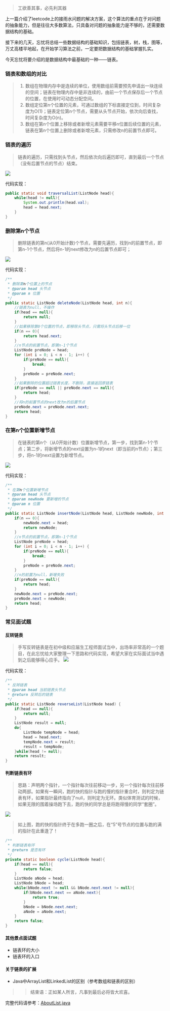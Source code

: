 > 工欲善其事，必先利其器

上一篇介绍了leetcode上的接雨水问题的解决方案，这个算法的重点在于对问题的抽象能力，但是往往大多数算法，只具备对问题的抽象能力是不够的，还需要数据结构的基础。

接下来的几天，忘忧将总结一些数据结构的基础知识，包括链表，树，栈，图等，万丈高楼平地起，在开始学习算法之前，一定要把数据结构的基础掌握扎实。

今天忘忧将要介绍的是数据结构中最基础的一种——链表。

### 链表和数组的对比
> 1. 数组在物理内存中是连续的单位，使用数组前需要预先申请出一块连续的空间；链表在物理内存中是非连续的，由前一个节点保存后一个节点的位置，在使用时可动态分配空间。
> 2. 数组定位第n个位置的元素，可通过数组的下标直接定位到，时间复杂度为O(1)；链表定位第n个节点，需要从头节点开始，依次向后查找，时间复杂度为O(n)。
> 3. 数组在第n个位置上移除或者新增元素需要平移n位置后续位置的元素，链表在第n个位置上删除或者新增元素，只需修改n的前置节点即可。

### 链表的遍历

> 链表的遍历，只需找到头节点，然后依次向后遍历即可，直到最后一个节点（没有后置节点的节点）结束。

![](https://mmbiz.qpic.cn/mmbiz_png/ap0KQVQrVrbYdNBDJ70yfHEpNC6lXARiaia7yvLZPemXpSvF7rO7ia4iahpmXN5VqwW7lKiajeV0ycjvcHiaHp8Qibdag/0?wx_fmt=png)

代码实现：
```java
public static void traversalList(ListNode head){
    while(head != null){
        System.out.println(head.val);
        head = head.next;
    }
}
```
### 删除第n个节点
> 删除链表的第n(从0开始计数)个节点，需要先遍历，找到n的前置节点，即第n-1个节点，然后将n-1的next修改为n的后置节点即可；

![](https://mmbiz.qpic.cn/mmbiz_png/ap0KQVQrVrbYdNBDJ70yfHEpNC6lXARiaqU44yAIwICbaTbAwDvKeCC1duswFAMLpaW7oxkl4R0xkyQaAqfyq8A/0?wx_fmt=png)

代码实现：
```java
/**
 * 删除第n个位置上的节点
 * @param head 头节点
 * @param n 位置
 */
public static ListNode deleteNode(ListNode head, int n){
    //链表为null，不操作
    if(head == null){
        return null;
    }
    //如果移除第0个位置的节点，即移除头节点，只需将头节点后移一位
    if(n == 0){
        return head.next;
    }
    //n节点的前置节点，即第n-1个节点
    ListNode preNode = head;
    for (int i = 0; i < n - 1; i++) {
        if(preNode == null){
            break;
        }
        preNode = preNode.next;
    }
    //如果删除的位置超过链表长度，不删除，直接返回原链表
    if(preNode == null || preNode.next == null){
        return head;
    }
    //将n的前置节点的next改为n的后置节点
    preNode.next = preNode.next.next;
    return head;
}
```

### 在第n个位置新增节点
> 在链表的第n个（从0开始计数）位置新增节点，第一步，找到第n-1个节点；第二步，将新增节点的next设置为n-1的next（即当前的n节点）；第三步，将n-1的next设置为新增节点。

![](https://mmbiz.qpic.cn/mmbiz_png/ap0KQVQrVrbYdNBDJ70yfHEpNC6lXARiaciagwleSXysiaR3HJnE3AjRnFqDAcktO3KCTO7iaQYyaibaqicePmX8PApA/0?wx_fmt=png)

代码实现：
```java
/**
 * 在第n个位置新增节点
 * @param head 头节点
 * @param newNode 要新增的节点
 * @param n 位置
 */
public static ListNode insertNode(ListNode head, ListNode newNode, int n){
    if(n == 0){
        newNode.next = head;
        return newNode;
    }
    //n节点的前置节点，即第n-1个节点
    ListNode preNode = head;
    for (int i = 0; i < n - 1; i++) {
        if(preNode == null){
            break;
        }
        preNode = preNode.next;
    }
    //n的前置为null，新增失败
    if(preNode == null){
        return head;
    }
    newNode.next = preNode.next;
    preNode.next = newNode;
    return head;
}
```

### 常见面试题
#### 反转链表
> 手写反转链表是在初中级和应届生工程师面试当中，出场率非常高的一个题目，在此忘忧给大家整理一下思路和代码实现，希望大家在实际面试当中遇到之后能够得心应手。
![](https://mmbiz.qpic.cn/mmbiz_png/ap0KQVQrVrbYdNBDJ70yfHEpNC6lXARiakDotQRIkEvRyU6ibMibfb2Cq0er4B4icJOXsvTwibzmJunPPqU9flaAhkQ/0?wx_fmt=png)

代码实现：
```java
/**
 * 反转链表
 * @param head 当前链表头节点
 * @return 反转后的链表
 */
public static ListNode reverseList(ListNode head) {
    if(head == null){
        return null;
    }
    ListNode result = null;
    do{
        ListNode tempNode = head;
        head = head.next;
        tempNode.next = result;
        result = tempNode;
    }while(head != null);
    return result;
}
```

#### 判断链表有环
> 思路：声明两个指针，一个指针每次往前移动一步，另一个指针每次往前移动两部。如果有一瞬间，跑的快的指针与跑的慢的指针重合时，则判定为链表有环，如果指针最终指向了null，则判定为无环。类似体育测试的时候，如果无限的围着操场跑下去，跑的快的同学总是将跑得慢的同学“套圈”。

![](https://mmbiz.qpic.cn/mmbiz_png/ap0KQVQrVrbYdNBDJ70yfHEpNC6lXARia2Hic5jaF9DmxtEzSTegP7QrDzG4VhufVk1qJcm8D97uZclCmDwEzlFQ/0?wx_fmt=png)

> 如上图，跑的快的指针终于在多跑一圈之后，在“5”号节点的位置与跑的满的指针在此重逢了！

```java
/**
 * 判断链表有环
 * @return 是否有环
 */
private static boolean cycle(ListNode head){
    if(head == null){
        return false;
    }
    ListNode aNode = head;
    ListNode bNode = head;
    while(bNode.next != null && bNode.next.next != null){
        if(bNode.next.next == aNode.next){
            return true;
        }
        bNode = bNode.next.next;
        aNode = aNode.next;
    }
    return false;
}
```

#### 其他景点面试题
- 链表环的大小
- 链表环的入口

#### 关于链表的扩展
- Java中ArrayList和LinkedList的区别（参考数组和链表的区别）

>> 结束语：正如某人所言，凡事到最后必将皆大欢喜。


完整代码请参考：<a href="https://github.com/wangyou-algorithm/algorithm/blob/master/aboutist/AboutList.java">AboutList.java</a>
